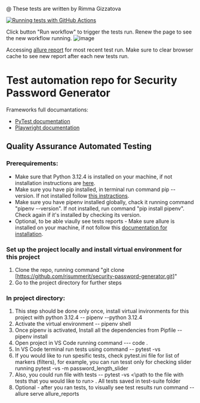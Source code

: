 @ These tests are written by Rimma Gizzatova

[![Running tests with GitHub Actions](https://github.com/risummerit/security-password-generator/actions/workflows/qa_tests_run.yml/badge.svg)](https://github.com/risummerit/security-password-generator/actions/workflows/qa_tests_run.yml)

Click button "Run workflow" to trigger the tests run. Renew the page to see the new workflow running.
![image](https://github.com/user-attachments/assets/5c8788fc-9b8a-4d8f-812e-3396be56de21)

Accessing [allure report](https://risummerit.github.io/security-password-generator/allure-report/) for most recent test run.
Make sure to clear browser cache to see new report after each new tests run.

# Test automation repo for Security Password Generator

Frameworks full documantations:
- [PyTest documentation](https://docs.pytest.org)
- [Playwright documentation](https://playwright.dev/python/docs/intro)

## Quality Assurance Automated Testing

### Prerequirements:
- Make sure that Python 3.12.4 is installed on your machine, if not installation instructions are [here](https://www.python.org/downloads/release/python-3124/).
- Make sure you have pip installed, in terminal run command pip --version. If not installed follow [this instractions](https://pip.pypa.io/en/stable/installation/).
- Make sure you have pipenv installed globally, chack it running command "pipenv --version". If not installed, run command "pip install pipenv". Check again if it's installed by checking its version.
- Optional, to be able viaully see tests reports - Make sure allure is installed on your machine, if not follow this [documentation for installation](https://allurereport.org/docs/install/).

### Set up the project locally and install virtual environment for this project
1. Clone the repo, running command
"git clone [https://github.com/risummerit/security-password-generator.git]"
2. Go to the project directory for further steps

### In project directory:
1. This step should be done only once, install virtual invironments for this project with python 3.12.4 -- pipenv --python 3.12.4
2. Activate the virtual environment -- pipenv shell
3. Once pipenv is activated, Install all the dependencies from Pipfile -- pipenv install
4. Open project in VS Code running command --- code .
5. In VS Code terminal run tests using command -- pytest -vs
6. If you would like to run spesific tests, check pytest.ini file for list of markers (filters), for example, you can run tesst only for checking slider running
pytest -vs -m password_length_slider
7. Also, you could run file with tests -- pytest -vs <\path to the file with tests that you would like to run> . All tests saved in test-suite folder
8. Optional - after you ran tests, to visually see test results run command -- allure serve allure_reports
